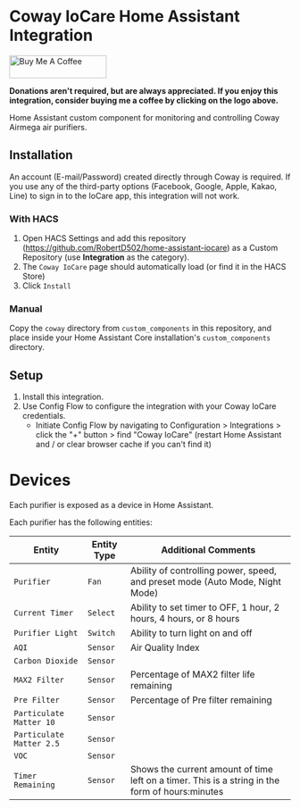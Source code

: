 # Coway IoCare Home Assistant Integration
<a href="https://www.buymeacoffee.com/RobertD502" target="_blank"><img src="https://cdn.buymeacoffee.com/buttons/default-orange.png" alt="Buy Me A Coffee" height="41" width="174"></a>

**Donations aren't required, but are always appreciated. If you enjoy this integration, consider buying me a coffee by clicking on the logo above.**

Home Assistant custom component for monitoring and controlling Coway Airmega air purifiers.




## Installation

An account (E-mail/Password) created directly through Coway is required. If you use any of the third-party options (Facebook, Google, Apple, Kakao, Line) to sign in to the IoCare app, this integration will not work.  

### With HACS
1. Open HACS Settings and add this repository (https://github.com/RobertD502/home-assistant-iocare)
as a Custom Repository (use **Integration** as the category).
2. The `Coway IoCare` page should automatically load (or find it in the HACS Store)
3. Click `Install`

### Manual
Copy the `coway` directory from `custom_components` in this repository,
and place inside your Home Assistant Core installation's `custom_components` directory.


## Setup
1. Install this integration.
2. Use Config Flow to configure the integration with your Coway IoCare credentials.
    * Initiate Config Flow by navigating to Configuration > Integrations > click the "+" button > find "Coway IoCare" (restart Home Assistant and / or clear browser cache if you can't find it)

# Devices

Each purifier is exposed as a device in Home Assistant.

Each purifier has the following entities:

| Entity | Entity Type | Additional Comments |
| --- | --- | --- |
| `Purifier` | `Fan` | Ability of controlling power, speed, and preset mode (Auto Mode, Night Mode) |
| `Current Timer` | `Select` | Ability to set timer to OFF, 1 hour, 2 hours, 4 hours, or 8 hours |
| `Purifier Light` | `Switch` | Ability to turn light on and off |
| `AQI` | `Sensor` | Air Quality Index |
| `Carbon Dioxide` | `Sensor` | |
| `MAX2 Filter` | `Sensor` | Percentage of MAX2 filter life remaining |
| `Pre Filter` | `Sensor` | Percentage of Pre filter remaining |
| `Particulate Matter 10` | `Sensor` | |
| `Particulate Matter 2.5` | `Sensor` | |
| `VOC` | `Sensor` | |
| `Timer Remaining` | `Sensor` | Shows the current amount of time left on a timer. This is a string in the form of hours:minutes |

